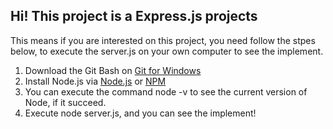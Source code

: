 ## Hi! This project is a Express.js projects

This means if you are interested on this project, you need follow the stpes below, to execute the server.js on your own computer to see the implement.

1. Download the Git Bash on [Git for Windows](https://gitforwindows.org/)
2. Install Node.js via [Node.js](https://nodejs.org/en/) or [NPM](https://www.npmjs.com/)
3. You can execute the command node -v to see the current version of Node, if it succeed.
4. Execute node server.js, and you can see the implement!
